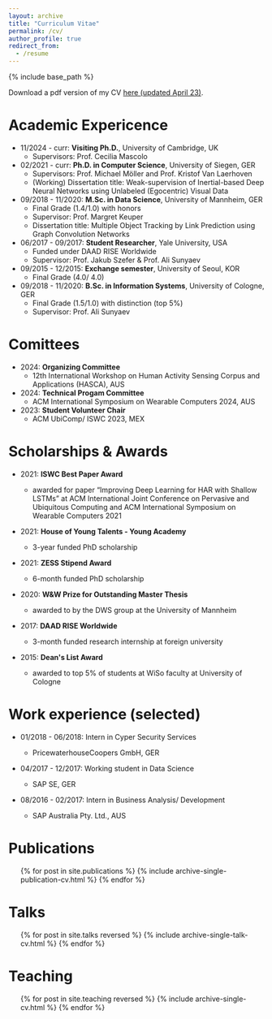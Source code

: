 ```yaml
---
layout: archive
title: "Curriculum Vitae"
permalink: /cv/
author_profile: true
redirect_from:
  - /resume
---
```


{% include base_path %}

Download a pdf version of my CV [here (updated April 23)](https://mariusbock.github.io/files/mariusbock_cv_112023.pdf).


Academic Expericence
======
* 11/2024 - curr: **Visiting Ph.D.**, University of Cambridge, UK
  * Supervisors: Prof. Cecilia Mascolo
* 02/2021 - curr: **Ph.D. in Computer Science**, University of Siegen, GER
  * Supervisors: Prof. Michael Möller and Prof. Kristof Van Laerhoven
  * (Working) Dissertation title: Weak-supervision of Inertial-based Deep Neural Networks using Unlabeled (Egocentric) Visual Data
* 09/2018 - 11/2020: **M.Sc. in Data Science**, University of Mannheim, GER
  * Final Grade (1.4/1.0) with honors
  * Supervisor: Prof. Margret Keuper
  * Dissertation title: Multiple Object Tracking by Link Prediction using Graph Convolution Networks
* 06/2017 - 09/2017: **Student Researcher**, Yale University, USA
  * Funded under DAAD RISE Worldwide
  * Supervisor: Prof. Jakub Szefer & Prof. Ali Sunyaev
* 09/2015 - 12/2015:	**Exchange semester**, University of Seoul, KOR
  * Final Grade (4.0/ 4.0)
* 09/2018 - 11/2020: **B.Sc. in Information Systems**, University of Cologne, GER
  * Final Grade (1.5/1.0) with distinction (top 5%)
  * Supervisor: Prof. Ali Sunyaev

Comittees
======
* 2024: **Organizing Committee**
  * 12th International Workshop on Human Activity Sensing Corpus and Applications (HASCA), AUS
* 2024: **Technical Progam Committee**
  * ACM International Symposium on Wearable Computers 2024, AUS
* 2023: **Student Volunteer Chair**
  * ACM UbiComp/ ISWC 2023, MEX

Scholarships & Awards
======
* 2021: **ISWC Best Paper Award**
  * awarded for paper “Improving Deep Learning for HAR with Shallow LSTMs” at
ACM International Joint Conference on Pervasive and Ubiquitous Computing and ACM International Symposium on Wearable Computers 2021

* 2021: **House of Young Talents - Young Academy**
  * 3-year funded PhD scholarship

* 2021: **ZESS Stipend Award**
  * 6-month funded PhD scholarship

* 2020: **W&W Prize for Outstanding Master Thesis**
  * awarded to by the DWS group at the University of Mannheim

* 2017: **DAAD RISE Worldwide**
  * 3-month funded research internship at foreign university

* 2015: **Dean's List Award**
  * awarded to top 5% of students at WiSo faculty at University of Cologne

Work experience (selected)
======
* 01/2018 - 06/2018: Intern in Cyper Security Services
  * PricewaterhouseCoopers GmbH, GER
  
* 04/2017 - 12/2017: Working student in Data Science
  * SAP SE, GER

* 08/2016 - 02/2017: Intern in Business Analysis/ Development
  * SAP Australia Pty. Ltd., AUS

Publications
======
  <ul>{% for post in site.publications %}
    {% include archive-single-publication-cv.html %}
  {% endfor %}</ul>

Talks
======
  <ul>{% for post in site.talks reversed %}
    {% include archive-single-talk-cv.html %}
  {% endfor %}</ul>

Teaching
======
  <ul>{% for post in site.teaching reversed %}
    {% include archive-single-cv.html %}
  {% endfor %}</ul>
